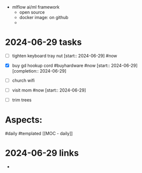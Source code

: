 - mlflow ai/ml framework
	- open source 
	- docker image:  on github
	- 
# 2024-06-29 tasks

- [ ] tighten keyboard tray nut [start:: 2024-06-29] #now 
- [x] buy gd hookup cord #buyhardware #now  [start:: 2024-06-29]  [completion:: 2024-06-29]
- [ ] church wifi
- [ ] visit mom #now [start:: 2024-06-29] 
- [ ] trim trees





# Aspects:
#daily #templated
[[MOC - daily]]

# 2024-06-29 links
- 


